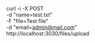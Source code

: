 curl -i -X POST \
  -d "name=test.txt" \
  -F "file=Test file" \
  -d "email=admin@mail.com" \
  http://localhost:3030/files/upload